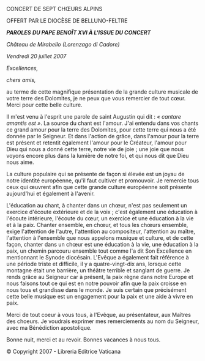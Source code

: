 CONCERT DE SEPT CHŒURS ALPINS

OFFERT PAR LE DIOCÈSE DE BELLUNO-FELTRE

***PAROLES*** ***DU PAPE BENOÎT XVI* *À L'ISSUE DU CONCERT***

*Château de Mirabello (Lorenzago di Cadore)*

*Vendredi 20 juillet 2007*

*Excellences,*

*chers amis,*

au terme de cette magnifique présentation de la grande culture musicale de votre terre des Dolomites, je ne peux que vous remercier de tout cœur. Merci pour cette belle culture.

Il m'est venu à l'esprit une parole de saint Augustin qui dit : *« *cantare amantis est* »*. La source du chant est l'amour. J'ai entendu dans vos chants ce grand amour pour la terre des Dolomites, pour cette terre qui nous a été donnée par le Seigneur. Et dans l'action de grâce, dans l'amour pour la terre est présent et retentit également l'amour pour le Créateur, l'amour pour Dieu qui nous a donné cette terre, notre vie de joie ; une joie que nous voyons encore plus dans la lumière de notre foi, et qui nous dit que Dieu nous aime.

La culture populaire qui se présente de façon si élevée est un joyau de notre identité européenne, qu'il faut cultiver et promouvoir. Je remercie tous ceux qui œuvrent afin que cette grande culture européenne soit présente aujourd'hui et également à l'avenir.

L'éducation au chant, à chanter dans un chœur, n'est pas seulement un exercice d'écoute extérieure et de la voix ; c'est également une éducation à l'écoute intérieure, l'écoute du cœur, un exercice et une éducation à la vie et à la paix. Chanter ensemble, en chœur, et tous les chœurs ensemble, exige l'attention de l'autre, l'attention au compositeur, l'attention au maître, l'attention à l'ensemble que nous appelons musique et culture, et de cette façon, chanter dans un chœur est une éducation à la vie, une éducation à la paix, un chemin parcouru ensemble tout comme l'a dit Son Excellence en mentionnant le Synode diocésain. L'Evêque a également fait référence à une période triste et difficile, il y a quatre-vingt-dix ans, lorsque cette montagne était une barrière, un théâtre terrible et sanglant de guerre. Je rends grâce au Seigneur car à présent, la paix règne dans notre Europe et nous faisons tout ce qui est en notre pouvoir afin que la paix croisse en nous tous et grandisse dans le monde. Je suis certain que précisément cette belle musique est un engagement pour la paix et une aide à vivre en paix.

Merci de tout coeur à vous tous, à l'Evêque, au présentateur, aux Maîtres des choeurs. Je voudrais exprimer mes remerciements au nom du Seigneur, avec ma Bénédiction apostolique.

Bonne nuit, merci et au revoir. Bonnes vacances à nous tous.

© Copyright 2007 - Libreria Editrice Vaticana